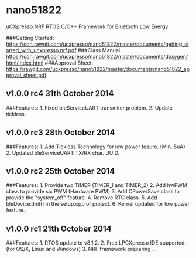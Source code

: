nano51822
===============================
uCXpresso.NRF RTOS C/C++ Framework for Bluetooth Low Energy

###Getting Started: https://cdn.rawgit.com/ucxpresso/nano51822/master/documents/getting_started_with_ucxpresso.nrf.pdf
###Class Manual : https://cdn.rawgit.com/ucxpresso/nano51822/master/documents/doxygen/html/index.html
###Approval Sheet: https://rawgit.com/ucxpresso/nano51822/master/documents/nano51822_approval_sheet.pdf

v1.0.0 rc4 31th October 2014
--------------------------------
###Features: 
	1. Fixed bleServiceUART transmiter problem.
	2. Update tickless.

v1.0.0 rc3 28th October 2014
--------------------------------
###Features: 
	1. Add Tickless Technology for low power feaure. (Min. 5uA)
	2. Updated bleServiceUART TX/RX char. UUID.

v1.0.0 rc2 25th October 2014
--------------------------------
###Features: 
 	1. Provide two TIMER (TIMER_1 and TIMER_2)
 	2. Add hwPWM class to provide six PWM (Hardware PWM)
 	3. Add CPowerSave class to provide the "system_off" feature.
 	4. Remove RTC class.
 	5. Add bleDevice::Init() in the setup.cpp of project.
 	6. Kernel updated for low power feature.

v1.0.0 rc1 21th October 2014
--------------------------------
###Features: 
	1. RTOS update to v8.1.2.
	2. Free LPCXpresso IDE supported. (for OS/X, Linux and Windows)
	3. NRF framework preparing ...
